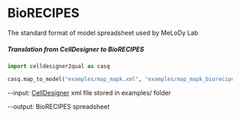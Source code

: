 # BioRECIPES
The standard format of model spreadsheet used by MeLoDy Lab

##### Translation from CellDesigner to BioRECIPES

```python
import celldesigner2qual as casq

casq.map_to_model("examples/map_mapk.xml", "examples/map_mapk_biorecipes.xlsx")
```

--input: [CellDesigner](https://www.celldesigner.org/models.html) xml file stored in examples/ folder

--output: BioRECIPES spreadsheet 
